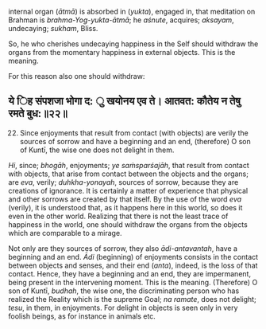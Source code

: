 internal organ (*ātmā*) is absorbed in (*yukta*), engaged in, that meditation on Brahman is *brahma-Yog-yukta-ātmā*; he *aśnute*, acquires; *aksayam*, undecaying; *sukham*, Bliss.

So, he who cherishes undecaying happiness in the Self should withdraw the organs from the momentary happiness in external objects. This is the meaning.

For this reason also one should withdraw:

## ये िह संपशजा भोगा द: ु खयोनय एव ते। आतवत: कौतेय न तेषु रमते बुध:॥२२॥

22. Since enjoyments that result from contact (with objects) are verily the sources of sorrow and have a beginning and an end, (therefore) O son of Kuntī, the wise one does not delight in them.

*Hi*, since; *bhogāh*, enjoyments; *ye saṁsparśajāh*, that result from contact with objects, that arise from contact between the objects and the organs; are *eva*, verily; *duhkha-yonayah*, sources of sorrow, because they are creations of ignorance. It is certainly a matter of experience that physical and other sorrows are created by that itself. By the use of the word *eva* (verily), it is understood that, as it happens here in this world, so does it even in the other world. Realizing that there is not the least trace of happiness in the world, one should withdraw the organs from the objects which are comparable to a mirage.

Not only are they sources of sorrow, they also *ādi-antavantah*, have a beginning and an end. *Ādi* (beginning) of enjoyments consists in the contact between objects and senses, and their end (*anta*), indeed, is the loss of that contact. Hence, they have a beginning and an end, they are impermanent, being present in the intervening moment. This is the meaning. (Therefore) O son of Kuntī, *budhah*, the wise one, the discriminating person who has realized the Reality which is the supreme Goal; *na ramate*, does not delight; *tesu*, in them, in enjoyments. For delight in objects is seen only in very foolish beings, as for instance in animals etc.